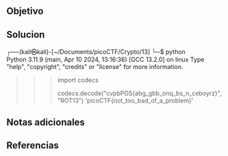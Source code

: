 ## Objetivo

## Solucion
┌──(kali㉿kali)-[~/Documents/picoCTF/Crypto/13]
└─$ python           
Python 3.11.9 (main, Apr 10 2024, 13:16:36) [GCC 13.2.0] on linux
Type "help", "copyright", "credits" or "license" for more information.
>>> import codecs
>>> 
>>> codecs.decode("cvpbPGS{abg_gbb_onq_bs_n_ceboyrz}","ROT13")
'picoCTF{not_too_bad_of_a_problem}'
>>> 


## Notas adicionales

## Referencias